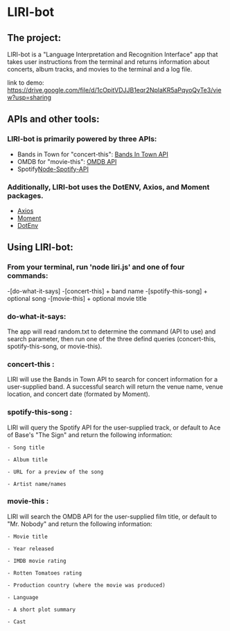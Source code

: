 # LIRI-bot

## The project:

LIRI-bot is a "Language Interpretation and Recognition Interface" app that takes user instructions from the terminal and returns information about concerts, album tracks, and movies to the terminal and a log file.

link to demo:
https://drive.google.com/file/d/1cOpitVDJJB1eqr2NplaKR5aPqyoQyTe3/view?usp=sharing

## APIs and other tools:

### LIRI-bot is primarily powered by three APIs:
- Bands in Town for "concert-this": [Bands In Town API](http://www.artists.bandsintown.com/bandsintown-api)
- OMDB for "movie-this": [OMDB API](http://www.omdbapi.com)
- Spotify[Node-Spotify-API](https://www.npmjs.com/package/node-spotify-api)

### Additionally, LIRI-bot uses the DotENV, Axios, and Moment packages.
- [Axios](https://www.npmjs.com/package/axios)
- [Moment](https://www.npmjs.com/package/moment)
- [DotEnv](https://www.npmjs.com/package/dotenv)

## Using LIRI-bot:

### From your terminal, run 'node liri.js' and one of four commands:

-[do-what-it-says]
-[concert-this] + band name
-[spotify-this-song] + optional song
-[movie-this] + optional movie title


### do-what-it-says:

The app will read random.txt to determine the command (API to use) and search parameter, then run one of the three defind queries (concert-this, spotify-this-song, or movie-this).


### concert-this <band name>:

LIRI will use the Bands in Town API to search for concert information for a user-supplied band.  A successful search will return the venue name, venue location, and concert date (formated by Moment).

### spotify-this-song <optional song title>:

LIRI will query the Spotify API for the user-supplied track, or default to Ace of Base's "The Sign" and return the following information:    

    - Song title

    - Album title

    - URL for a preview of the song

    - Artist name/names


### movie-this <optional movie title>:

LIRI will search the OMDB API for the user-supplied film title, or default to "Mr. Nobody" and return the following information:

    - Movie title

    - Year released

    - IMDB movie rating

    - Rotten Tomatoes rating

    - Production country (where the movie was produced)

    - Language

    - A short plot summary

    - Cast




